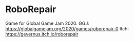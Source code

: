 # RoboRepair
Game for Global Game Jam 2020.
GGJ: https://globalgamejam.org/2020/games/roborepair-0
Itch: https://gevernus.itch.io/roborepair
